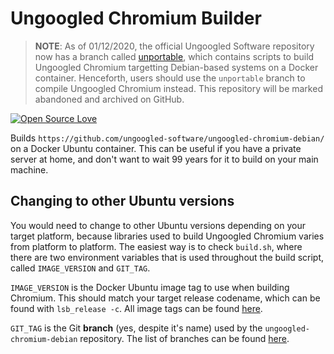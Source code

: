# Ungoogled Chromium Builder

> **NOTE**: As of 01/12/2020, the official Ungoogled Software repository now has a branch called [unportable](https://github.com/ungoogled-software/ungoogled-chromium-debian/tree/unportable), which contains scripts to build Ungoogled Chromium targetting Debian-based systems on a Docker container. Henceforth, users should use the `unportable` branch to compile Ungoogled Chromium instead. This repository will be marked abandoned and archived on GitHub.

[![Open Source Love](https://badges.frapsoft.com/os/v1/open-source.svg?v=103)](https://github.com/ellerbrock/open-source-badges/)

Builds `https://github.com/ungoogled-software/ungoogled-chromium-debian/` on a Docker Ubuntu container. This can be useful if you have a private server at home, and don't want to wait 99 years for it to build on your main machine.

## Changing to other Ubuntu versions

You would need to change to other Ubuntu versions depending on your target platform, because libraries used to build Ungoogled Chromium varies from platform to platform. The easiest way is to check `build.sh`, where there are two environment variables that is used throughout the build script, called `IMAGE_VERSION` and `GIT_TAG`.

`IMAGE_VERSION` is the Docker Ubuntu image tag to use when building Chromium. This should match your target release codename, which can be found with `lsb_release -c`. All image tags can be found [here](https://hub.docker.com/_/ubuntu/?tab=tags).

`GIT_TAG` is the Git **branch** (yes, despite it's name) used by the `ungoogled-chromium-debian` repository. The list of branches can be found [here](https://github.com/ungoogled-software/ungoogled-chromium-debian/branches).

